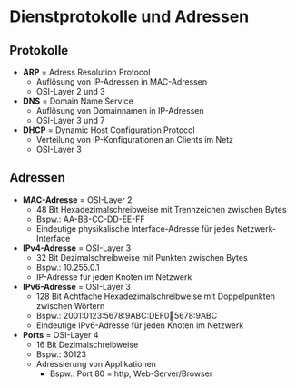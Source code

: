 # Dienstprotokolle und Adressen

## Protokolle
- **ARP** = Adress Resolution Protocol
  - Auflösung von IP-Adressen in MAC-Adressen
  - OSI-Layer 2 und 3
- **DNS** = Domain Name Service
  - Auflösung von Domainnamen in IP-Adressen
  - OSI-Layer 3 und 7
- **DHCP** = Dynamic Host Configuration Protocol
  - Verteilung von IP-Konfigurationen an Clients im Netz
  - OSI-Layer 3
 
## Adressen
- **MAC-Adresse** = OSI-Layer 2
  - 48 Bit Hexadezimalschreibweise mit Trennzeichen zwischen Bytes
  - Bspw.: AA-BB-CC-DD-EE-FF
  - Eindeutige physikalische Interface-Adresse für jedes Netzwerk-Interface
- **IPv4-Adresse** = OSI-Layer 3
  - 32 Bit Dezimalschreibweise mit Punkten zwischen Bytes
  - Bspw.: 10.255.0.1
  - IP-Adresse für jeden Knoten im Netzwerk
- **IPv6-Adresse** = OSI-Layer 3
  - 128 Bit Achtfache Hexadezimalschreibweise mit Doppelpunkten zwischen Wörtern
  - Bspw.: 2001:0123:5678:9ABC:DEF0:1234:5678:9ABC
  - Eindeutige IPv6-Adresse für jeden Knoten im Netzwerk
- **Ports** = OSI-Layer 4
  - 16 Bit Dezimalschreibweise
  - Bspw.: 30123
  - Adressierung von Applikationen
    - Bspw.: Port 80 = http, Web-Server/Browser
